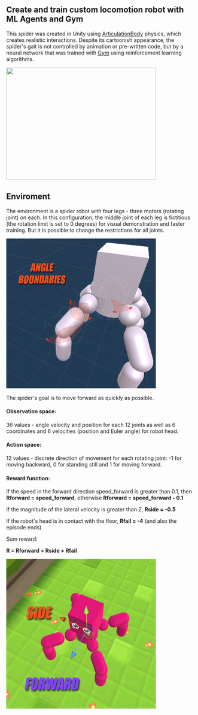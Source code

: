 ## Create and train custom locomotion robot with ML Agents and Gym


This spider was created in Unity using [ArticulationBody](https://docs.unity3d.com/Manual/class-ArticulationBody.html) physics, which creates realistic interactions. 
Despite its cartoonish appearance, the spider's gait is not controlled by animation or pre-written code, but by a neural network that was trained with [Gym](https://gymnasium.farama.org/index.html) using reinforcement learning algorithms.


<img width="400" height="300" src="media/result.gif">


## Enviroment

The environment is a spider robot with four legs - three motors (rotating joint) on each. In this configuration, the middle joint of each leg is fictitious (the rotation limit is set to 0 degrees) for visual demonstration and faster training. But it is possible to change the restrictions for all joints.

<img width="400" height="400" src="media/joints.png">

The spider's goal is to move forward as quickly as possible.


#### Observation space:

36 values - angle velocity and position for each 12 joints as well as 6 coordinates and 6 velocities (position and Euler angle) for robot head.

#### Action space:

12 values - discrete direction of movement for each rotating joint: -1 for moving backward, 0 for standing still and 1 for moving forward.

#### Reward function:

If the speed in the forward direction speed_forward is greater than 0.1, then **Rforward = speed_forward**, otherwise **Rforward = speed_forward - 0.1**

If the magnitude of the lateral velocity is greater than 2, **Rside = -0.5**

If the robot's head is in contact with the floor, **Rfail = -4** (and also the episode ends)

Sum reward:

**R = Rforward + Rside + Rfail**

<img width="400" height="400" src="media/spyder.png">






